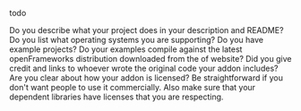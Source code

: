 todo


Do you describe what your project does in your description and README?
Do you list what operating systems you are supporting?
Do you have example projects?
Do your examples compile against the latest openFrameworks distribution downloaded from the of website?
Did you give credit and links to whoever wrote the original code your addon includes?
Are you clear about how your addon is licensed? Be straightforward if you don't want people to use it commercially. Also make sure that your dependent libraries have licenses that you are respecting.
